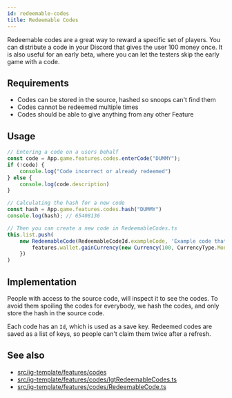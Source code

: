 ```yaml
---
id: redeemable-codes
title: Redeemable Codes
---
```


Redeemable codes are a great way to reward a specific set of players.
You can distribute a code in your Discord that gives the user 100 money once.
It is also useful for an early beta, where you can let the testers skip the early game with a code.

## Requirements
- Codes can be stored in the source, hashed so snoops can't find them
- Codes cannot be redeemed multiple times
- Codes should be able to give anything from any other Feature

## Usage
```ts
// Entering a code on a users behalf
const code = App.game.features.codes.enterCode("DUMMY");
if (!code) {
    console.log("Code incorrect or already redeemed")
} else {
    console.log(code.description)
}

// Calculating the hash for a new code
const hash = App.game.features.codes.hash("DUMMY")
console.log(hash); // 65408136

// Then you can create a new code in RedeemableCodes.ts
this.list.push(
    new RedeemableCode(RedeemableCodeId.exampleCode, 'Example code that gives 100 money, the key is "DUMMY"', 65408136, () => {
        features.wallet.gainCurrency(new Currency(100, CurrencyType.Money));
    })
)
```

## Implementation
People with access to the source code, will inspect it to see the codes.
To avoid them spoiling the codes for everybody, we hash the codes, and only store the hash in the source code.

Each code has an `Id`, which is used as a save key.
Redeemed codes are saved as a list of keys, so people can't claim them twice after a refresh.



## See also 
- [src/ig-template/features/codes](https://github.com/123ishaTest/igt-library/tree/master/src/ig-template/features/codes)
- [src/ig-template/features/codes/IgtRedeemableCodes.ts](https://github.com/123ishaTest/igt-library/tree/master/src/ig-template/features/codes/IgtRedeemableCodes.ts)
- [src/ig-template/features/codes/RedeemableCode.ts](https://github.com/123ishaTest/igt-library/tree/master/src/ig-template/features/codes/RedeemableCode.ts)
